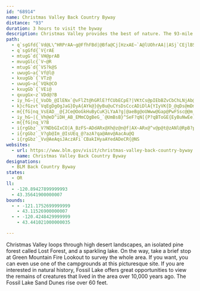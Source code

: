 ```yaml
---
id: "68914"
name: Christmas Valley Back Country Byway
distance: "93"
duration: 3 hours to visit the byway
description: Christmas Valley provides the best of nature. The 93-mile loop runs through breathtaking high desert landscapes, by Fossil Lake, and up to Lost Forest where you can learn about the prehistoric creatures that once lived there.
path:
  - q`sgGfd{`Vd@L\^HRPrAA~g@FfhFBd|@Bfa@Cj[HzxAE~`A@lUOhrAA||ASj`CEjlBShwDOh|@OxGOzBu@lGeYtkBmDhVQvB]|GuBvaAYfT@rCV`Gf@fFrb@djDlA`IdRny@
  - q`sgGfd{`V{rAE
  - mtugG`d{`VH@prAB
  - mvugGlc{`V~@R
  - mtugG`d{`VS?k@S
  - uwugG~a{`Vf@l@
  - kxugGb`{`VTz@
  - uwugG~a{`VQk@CO
  - kxugGb`{`VEi@
  - qxugGx~z`VDd@?B
  - iy_hG~|{_VoDb_@IlENx`@vFlZt@hGRlE?fCUbECpE?|VKtCs@pIEbBZvCbChLNjAb@vIj@rDn@hBf@r@hChCl@~@`@jAXpADl@RhHJdBp@zBdBlEbAjDh@dDHzAFfJQlCcAzJH~CrA~DzL~Wz@~B^lAl@dDTfDE`O?hqAc@roARnSCnKHbY[`zDI`BjbArn@fIxEfCvBlJfKfJrIxB`BtHpEjKxFhA`@~AXtHJpp@KfmAR?rvB
  - k}cfGzvt`VqEgDgOgJaG}DyA{AYk@}@yBu@uCYsDsCccADiDlA{YIyVK{D_@qDs@mDmPuf@kAqCsBuCmDcDqDyD}[{e@kPqUmAm@wHeBgHeCus@yYyBeAy@s@y@qA_LcRy@_Ce@uB}W}}Ao@_Dm@gB_e@oy@qf@q|@_Ty\s@kBk@_CqYcpAgDaPsTesAqO_~@i@mCi@kAiAuAy@]y@M{NBw@Rq@d@i@h@wBfD_Aj@e@PwDFoAa@}AsAsEmHiCuEi@wASgBBw~ADyAtIsi@Z{DEyDUsAcO{z@e@eCOg@_@m@YM{wD]oyAQ
  - m{{fG|nq_VsEAD__@{JCe@OoGkHuByCuK}LYaA?g|@aeBg@oUWww@Gap@PwFSsc@@m_Ak@g@E_A_@mFoCy@EOl@?~@\dFZfBS`Ay@bAq@d@yABc@NqDlB[?]Yy@QkDr@kDjCk@~@iAtC}AjBmG`BcCjAcA@SH[f@OfA_@^sCGi@V]l@e@L_A@m@TeDhCOVMrBQ^c@RsBXaD?{AXaEgBkBEiAV]C[EiAo@}A@y@MeAq@i@MSEiA^U?m@_@cAM{@Fm@XkAGm@TmB\uC?sA_@cACiBj@oCjBsAfB]jBq@fLIhC?vAsCpKWd@q@RcCSwB?{@{@}EIqAN{BiAsBBmBQyBj@}BpA_BLiBMo@NqDdCe@DiAY_@?i@PcAl@s@lAgItDu@j@i@v@_@xA]l@iCxA_At@sBpCcAlBsAxEQXgFjBaDF_AX_CDkEr@_CBwCRkCCq@JiCvA_Cx@e@FaHaAcBo@aHVo@WaCA_BZ_DpAs@p@mD`FuA~@aEfAcA?wFeAiGd@s@AeB]qCLs@A{AXi@XiAfAm@Ro@AsB_@{AgBc@Qs@D_@Xu@PiC^]NeAnA{BrAg@d@cAlBc@XuA@m@McA_Aq@sBw@g@cARk@Xm@p@aAZm@GoCq@g@?k@Xm@d@iBlByB~@cF`DiCxC]v@ShCAhCMzBFhHd@~EDfAEp@]rCU~@}A`D{@~CUfCCjCYrAAlAm@dBKfA?p@`@lBHz@B|@Iz@o@|BYnDoAlEIjAHxBh@rE^nB~AzFbA|Ft@fDxAtJDfAGdBm@pEInBL`JG|@uAnEs@fHe@lCs@~Ae@~@sDrDiBlCgE|He@^c@NcC]mFsBo@?o@^mBd@y@?s@GiAk@oB_@YY]s@{A}AmDmEcBo@e@LaAjBQbHIv@Of@ULYBYOOg@YY_AScBXe@`@Wh@A`@Td@|ArANr@?\G^a@HiA[gCl@kAYq@g@aA_@yADuEnFcHrJyBzEwDlEO^?l@?h@\tA?j@Ir@Sr@_@f@sAx@}Dv@eAv@{HRsCKoBs@sAy@i@Ie@P}AlASDuBKyBb@cEDcAKyJFo@O{AkAc@Jy@x@eANmCAyBMiAFiBAcAH_PAmBMy@F}D_AeCPm@XyATkl@M
  - iy_hG~|{_Vh@eD^iDH_AB_EMmCQgBeG_`@UmBsB}^SeF?qN[{P?qBToGE{EyBuNwEe]i@mKBaE|D{p@zAot@b@aJl@uKhE_e@NgFKgI]{FO}A_BoHaKkc@i@uD?gCh@kE^gB~AyEh@mBR_BCg@Ok@Y]m@M_~AL}BMe@k@So@EwAHevFIitBhsAJpzA?hcCf@lXf@jEtF`D?xBuFz{AyBbe@h@du@oA
  - m{{fG|nq_V?B
  - i{rgGbz`_V?NDbGIxCO|A_BzFS~ADdARx@Xh@z@n@f|AX~ARx@^v@p@t@zANl@RpB?pfBj@bCl@jAp@r@vAd@dr@JbGMpDe@`L_DrBD|B`Ad@b@l@z@~ApCjOdZhBnDpExHnErE`ArAjAzCrBpH`EdLp@|AtEhIxCvEbBrAnA^dRxC`F`AfGlDbBj@neBTfGAjEKxeCxAltDxAOhyDIp|@
  - i{rgGbz`_V?gb@Im_@IsUEq_@?azA?qa@Amv@AacAu@Q
  - i{rgGbz`_Vv@AeAqsJAczAFi`CBakIHyaAYedADeCR{@NS
websites:
  - url: https://www.blm.gov/visit/christmas-valley-back-country-byway
    name: Christmas Valley Back Country Byway
designations:
  - BLM Back Country Byway
states:
  - OR
ll:
  - -120.89427899999993
  - 43.35641900000007
bounds:
  - - -121.1752699999999
    - 43.11526900000007
  - - -120.4248429999999
    - 43.441021000000035

---
```


Christmas Valley loops through high desert landscapes, an isolated pine forest called Lost Forest, and a sparkling lake. On the way, take a brief stop at Green Mountain Fire Lookout to survey the whole area. If you want, you can even use one of the campgrounds at this picturesque site. If you are interested in natural history, Fossil Lake offers great opportunities to view the remains of creatures that lived in the area over 10,000 years ago. The Fossil Lake Sand Dunes rise over 60 feet.
